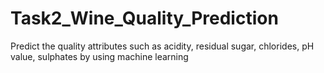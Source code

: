 # Task2_Wine_Quality_Prediction
Predict the quality attributes such as acidity, residual sugar, chlorides, pH value, sulphates by using machine learning 
